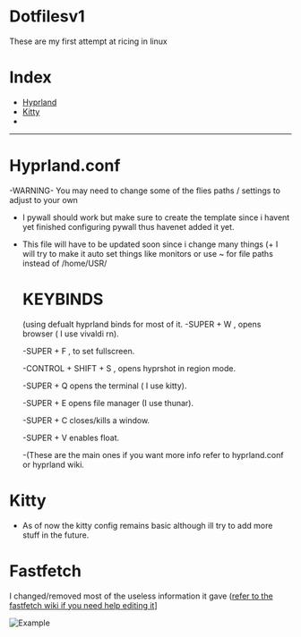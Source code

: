 
# Dotfilesv1
These are my first attempt at ricing in linux 

# Index 
- [Hyprland](https://github.com/Sleepy-Z-z-z/Dotfilesv1?tab=readme-ov-file#hyprlandconf)
- [Kitty](https://github.com/Sleepy-Z-z-z/Dotfilesv1?tab=readme-ov-file#kitty)
- 
--------------------------------------------------------------
#  Hyprland.conf
  -WARNING-
  You may need to change some of the flies paths / settings to adjust to your own
  - I pywall should work but make sure to create the template since i havent yet finished configuring pywall thus havenet added it      yet.
  - This file will have to be updated soon since i change many things (+ I will try to make it auto set things like monitors or use ~ for file paths instead of /home/USR/
    # KEYBINDS
    (using defualt hyprland binds for most of it.
    -SUPER + W , opens browser ( I use vivaldi rn).
    
    -SUPER + F , to set fullscreen.
    
    -CONTROL + SHIFT + S , opens hyprshot in region mode.
    
    -SUPER + Q opens the terminal ( I use kitty).
    
    -SUPER + E opens file manager (I use thunar).
    
    -SUPER + C closes/kills a window.
    
    -SUPER + V enables float.
    
    -(These are the main ones if you want more info refer to hyprland.conf or hyprland wiki.
    
# Kitty
 - As of now the kitty config remains basic although ill try to add more stuff in the future.

# Fastfetch
 I changed/removed most of the useless information it gave ([refer to the fastfetch wiki if you need help editing it](https://github.com/fastfetch-cli/fastfetch/wiki/Configuration)]
 
 ![Example](<img width="873" height="376" alt="Image" src="https://github.com/user-attachments/assets/658e5d6b-e614-4b6e-ac08-dac4a2538e50" />)
